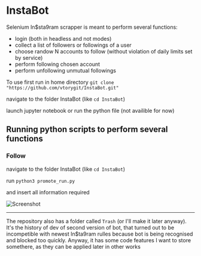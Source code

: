 # InstaBot
Selenium In$sta9ram scrapper is meant to perform several functions:
* login (both in headless and not modes)
* collect a list of followers or followings of a user
* choose randow N accounts to follow (without violation of daily limits set by service)
* perform following chosen account
* perform unfollowing unmutual followings




To use first run in home directory 
`git clone "https://github.com/vtorygit/InstaBot.git"`

navigate to the folder InstaBot (like `cd InstaBot`)

launch jupyter notebook or run the python file (not availible for now)

Running python scripts to perform several functions
----------
### Follow

navigate to the folder InstaBot (like `cd InstaBot`)

run `python3 promote_run.py`

and insert all information required

![Screenshot](/home/tory/Desktop/rect12.png)


----------

The repository also has a folder called `Trash` (or I'll make it later anyway). It's the history of dev of second version of bot, that turned out to be incompetible with newest In$ta9ram rulles because bot is being recognised and blocked too quickly. Anyway, it has some code features I want to store somethere, as they can be applied later in other works


